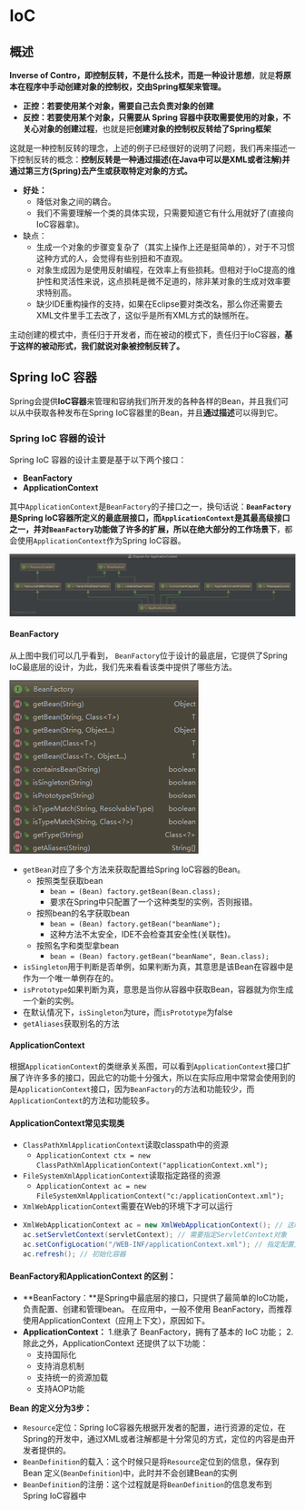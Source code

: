 # IoC

## 概述

**Inverse of Contro，即控制反转，**不是什么技术，而是一种**设计思想**，就是**将原本在程序中手动创建对象的控制权，交由Spring框架来管理。**

* **正控：**若要使用某个对象，需要**自己去负责对象的创建**
* **反控：**若要使用某个对象，只需要**从 Spring 容器中获取需要使用的对象，不关心对象的创建过程**，也就是把**创建对象的控制权反转给了Spring框架**

这就是一种控制反转的理念，上述的例子已经很好的说明了问题，我们再来描述一下控制反转的概念：**控制反转是一种通过描述\(在Java中可以是XML或者注解\)并通过第三方\(Spring\)去产生或获取特定对象的方式。**

* **好处：**
  * 降低对象之间的耦合。
  * 我们不需要理解一个类的具体实现，只需要知道它有什么用就好了\(直接向IoC容器拿\)。
* 缺点：
  * 生成一个对象的步骤变复杂了（其实上操作上还是挺简单的），对于不习惯这种方式的人，会觉得有些别扭和不直观。
  * 对象生成因为是使用反射编程，在效率上有些损耗。但相对于IoC提高的维护性和灵活性来说，这点损耗是微不足道的，除非某对象的生成对效率要求特别高。
  * 缺少IDE重构操作的支持，如果在Eclipse要对类改名，那么你还需要去XML文件里手工去改了，这似乎是所有XML方式的缺憾所在。

主动创建的模式中，责任归于开发者，而在被动的模式下，责任归于IoC容器，**基于这样的被动形式，我们就说对象被控制反转了。**

## Spring IoC 容器

Spring会提供**IoC容器**来管理和容纳我们所开发的各种各样的Bean，并且我们可以从中获取各种发布在Spring IoC容器里的Bean，并且**通过描述**可以得到它。

### **Spring IoC 容器的设计**

Spring IoC 容器的设计主要是基于以下两个接口：

* **BeanFactory**
* **ApplicationContext**

其中`ApplicationContext`是`BeanFactory`的子接口之一，换句话说：**`BeanFactory`是Spring IoC容器所定义的最底层接口，**而`ApplicationContext`是其最高级接口之一，并对`BeanFactory`功能做了许多的扩展，所以在**绝大部分的工作场景下**，都会使用`ApplicationContext`作为Spring IoC容器。

![](../../../.gitbook/assets/image%20%2819%29.png)

#### **BeanFactory**

从上图中我们可以几乎看到， `BeanFactory`位于设计的最底层，它提供了Spring IoC最底层的设计，为此，我们先来看看该类中提供了哪些方法。

![](../../../.gitbook/assets/image%20%2853%29.png)

* `getBean`对应了多个方法来获取配置给Spring IoC容器的Bean。
  * 按照类型获取bean
    * `bean = (Bean) factory.getBean(Bean.class);`
    * 要求在Spring中只配置了一个这种类型的实例，否则报错。
  * 按照bean的名字获取bean
    * `bean = (Bean) factory.getBean("beanName");`
    * 这种方法不太安全，IDE不会检查其安全性\(关联性\)。
  * 按照名字和类型拿bean
    * `bean = (Bean) factory.getBean("beanName", Bean.class);`
* `isSingleton`用于判断是否单例，如果判断为真，其意思是该Bean在容器中是作为一个唯一单例存在的。
* `isPrototype`如果判断为真，意思是当你从容器中获取Bean，容器就为你生成一个新的实例。
* 在默认情况下，`isSingleton`为ture，而`isPrototype`为false
* `getAliases`获取别名的方法

#### **ApplicationContext**

根据`ApplicationContext`的类继承关系图，可以看到`ApplicationContext`接口扩展了许许多多的接口，因此它的功能十分强大，所以在实际应用中常常会使用到的是`ApplicationContext`接口，因为`BeanFactory`的方法和功能较少，而`ApplicationContext`的方法和功能较多。

#### **ApplicationContext常见实现类**

* `ClassPathXmlApplicationContext`读取classpath中的资源
  * `ApplicationContext ctx = new ClassPathXmlApplicationContext("applicationContext.xml");`
* `FileSystemXmlApplicationContext`读取指定路径的资源
  * `ApplicationContext ac = new FileSystemXmlApplicationContext("c:/applicationContext.xml");`
* `XmlWebApplicationContext`需要在Web的环境下才可以运行
* ```java
  XmlWebApplicationContext ac = new XmlWebApplicationContext(); // 这时并没有初始化容器
  ac.setServletContext(servletContext); // 需要指定ServletContext对象
  ac.setConfigLocation("/WEB-INF/applicationContext.xml"); // 指定配置文件路径，开头的斜线表示Web应用的根目录
  ac.refresh(); // 初始化容器
  ```

#### **BeanFactory和ApplicationContext 的区别：**

* **BeanFactory：**是Spring中最底层的接口，只提供了最简单的IoC功能，负责配置、创建和管理bean。 在应用中，一般不使用 BeanFactory，而推荐使用ApplicationContext（应用上下文），原因如下。
* **ApplicationContext：** 1.继承了 BeanFactory，拥有了基本的 IoC 功能； 2.除此之外，ApplicationContext 还提供了以下功能：
  * 支持国际化
  * 支持消息机制
  * 支持统一的资源加载
  * 支持AOP功能

**Bean 的定义分为3步：**

* `Resource`定位：Spring IoC容器先根据开发者的配置，进行资源的定位，在Spring的开发中，通过XML或者注解都是十分常见的方式，定位的内容是由开发者提供的。
* `BeanDefinition`的载入：这个时候只是将`Resource`定位到的信息，保存到 Bean 定义\(`BeanDefinition`\)中，此时并不会创建Bean的实例
* `BeanDefinition`的注册：这个过程就是将`BeanDefinition`的信息发布到Spring IoC容器中

